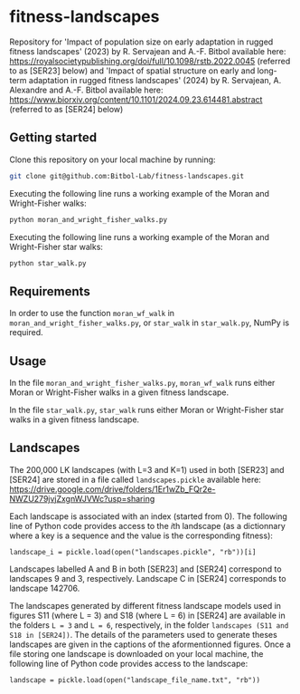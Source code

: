 # fitness-landscapes

Repository for 'Impact of population size on early adaptation in rugged fitness landscapes' (2023) by R. Servajean and A.-F. Bitbol available here: https://royalsocietypublishing.org/doi/full/10.1098/rstb.2022.0045 (referred to as [SER23] below)
and 'Impact of spatial structure on early and long-term adaptation in rugged fitness landscapes' (2024) by R. Servajean, A. Alexandre and A.-F. Bitbol available here: https://www.biorxiv.org/content/10.1101/2024.09.23.614481.abstract (referred to as [SER24] below)

## Getting started ##

Clone this repository on your local machine by running:

```bash
git clone git@github.com:Bitbol-Lab/fitness-landscapes.git
``` 
 

Executing the following line runs a working example of the Moran and Wright-Fisher walks:
```bash
python moran_and_wright_fisher_walks.py
```

Executing the following line runs a working example of the Moran and Wright-Fisher star walks:
```bash
python star_walk.py
``` 

## Requirements ##

In order to use the function `moran_wf_walk` in `moran_and_wright_fisher_walks.py`, or `star_walk` in `star_walk.py`, NumPy is required.


## Usage ##

In the file `moran_and_wright_fisher_walks.py`,
`
moran_wf_walk
`
runs either Moran or Wright-Fisher walks in a given fitness landscape.

In the file `star_walk.py`,
`
star_walk
`
runs either Moran or Wright-Fisher star walks in a given fitness landscape.

## Landscapes ##

The 200,000 LK landscapes (with L=3 and K=1) used in both [SER23] and [SER24] are stored in a file called `landscapes.pickle` available here: https://drive.google.com/drive/folders/1Er1wZb_FQr2e-NWZU279jvjZxgnWJVWc?usp=sharing

Each landscape is associated with an index (started from 0). The following line of Python code provides access to the *i*th landscape (as a dictionnary where a key is a sequence and the value is the corresponding fitness):
```
landscape_i = pickle.load(open("landscapes.pickle", "rb"))[i]
```

Landscapes labelled A and B in both [SER23] and [SER24] correspond to landscapes 9 and 3, respectively. Landscape C in [SER24] corresponds to landscape 142706.

The landscapes generated by different fitness landscape models used in figures S11 (where L = 3) and S18 (where L = 6) in [SER24] are available in the folders `L = 3` and `L = 6`, respectively, in the folder `landscapes (S11 and S18 in [SER24])`. The details of the parameters used to generate theses landscapes are given in the captions of the aformentionned figures. Once a file storing one landscape is downloaded on your local machine, the following line of Python code provides access to the landscape:
```
landscape = pickle.load(open("landscape_file_name.txt", "rb"))
```

